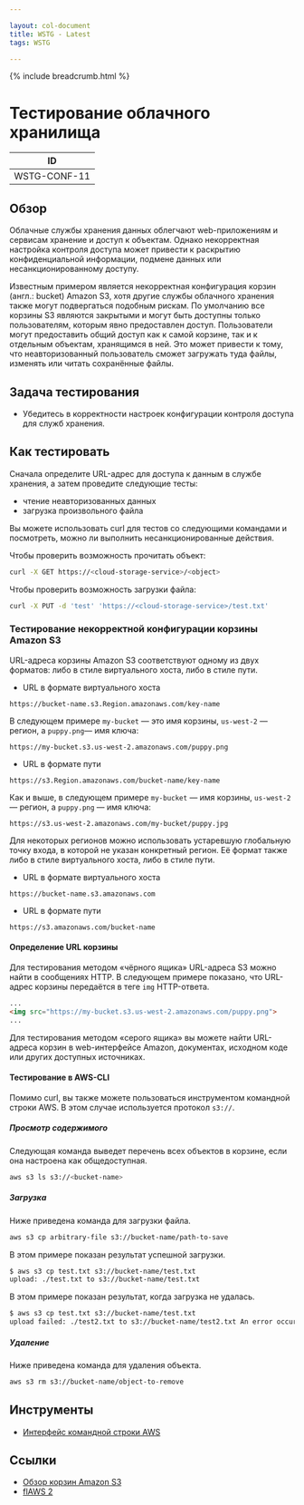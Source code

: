 ```yaml
---

layout: col-document
title: WSTG - Latest
tags: WSTG

---
```


{% include breadcrumb.html %}
# Тестирование облачного хранилища

|ID          |
|------------|
|WSTG-CONF-11|

## Обзор

Облачные службы хранения данных облегчают web-приложениям и сервисам хранение и доступ к объектам. Однако некорректная настройка контроля доступа может привести к раскрытию конфиденциальной информации, подмене данных или несанкционированному доступу.

Известным примером является некорректная конфигурация корзин (англ.: bucket) Amazon S3, хотя другие службы облачного хранения также могут подвергаться подобным рискам. По умолчанию все корзины S3 являются закрытыми и могут быть доступны только пользователям, которым явно предоставлен доступ. Пользователи могут предоставить общий доступ как к самой корзине, так и к отдельным объектам, хранящимся в ней. Это может привести к тому, что неавторизованный пользователь сможет загружать туда файлы, изменять или читать сохранённые файлы.

## Задача тестирования

- Убедитесь в корректности настроек конфигурации контроля доступа для служб хранения.

## Как тестировать

Сначала определите URL-адрес для доступа к данным в службе хранения, а затем проведите следующие тесты:

- чтение неавторизованных данных
- загрузка произвольного файла

Вы можете использовать curl для тестов со следующими командами и посмотреть, можно ли выполнить несанкционированные действия.

Чтобы проверить возможность прочитать объект:

```bash
curl -X GET https://<cloud-storage-service>/<object>
```

Чтобы проверить возможность загрузки файла:

```bash
curl -X PUT -d 'test' 'https://<cloud-storage-service>/test.txt'
```

### Тестирование некорректной конфигурации корзины Amazon S3

URL-адреса корзины Amazon S3 соответствуют одному из двух форматов: либо в стиле виртуального хоста, либо в стиле пути.

- URL в формате виртуального хоста

```text
https://bucket-name.s3.Region.amazonaws.com/key-name
```

В следующем примере `my-bucket` — это имя корзины, `us-west-2` — регион, а `puppy.png`— имя ключа:

```text
https://my-bucket.s3.us-west-2.amazonaws.com/puppy.png
```

- URL в формате пути

```text
https://s3.Region.amazonaws.com/bucket-name/key-name
```

Как и выше, в следующем примере `my-bucket` — имя корзины, `us-west-2` — регион, а `puppy.png` — имя ключа:

```text
https://s3.us-west-2.amazonaws.com/my-bucket/puppy.jpg
```

Для некоторых регионов можно использовать устаревшую глобальную точку входа, в которой не указан конкретный регион. Её формат также либо в стиле виртуального хоста, либо в стиле пути.

- URL в формате виртуального хоста

```text
https://bucket-name.s3.amazonaws.com
```

- URL в формате пути

```text
https://s3.amazonaws.com/bucket-name
```

#### Определение URL корзины

Для тестирования методом «чёрного ящика» URL-адреса S3 можно найти в сообщениях HTTP. В следующем примере показано, что URL-адрес корзины передаётся в теге `img` HTTP-ответа.

```html
...
<img src="https://my-bucket.s3.us-west-2.amazonaws.com/puppy.png">
...
```

Для тестирования методом «серого ящика» вы можете найти URL-адреса корзин в web-интерфейсе Amazon, документах, исходном коде или других доступных источниках.

#### Тестирование в AWS-CLI

Помимо curl, вы также можете пользоваться инструментом командной строки AWS. В этом случае используется протокол `s3://`.

##### Просмотр содержимого

Следующая команда выведет перечень всех объектов в корзине, если она настроена как общедоступная.

```bash
aws s3 ls s3://<bucket-name>
```

##### Загрузка

Ниже приведена команда для загрузки файла.

```bash
aws s3 cp arbitrary-file s3://bucket-name/path-to-save
```

В этом примере показан результат успешной загрузки.

```bash
$ aws s3 cp test.txt s3://bucket-name/test.txt
upload: ./test.txt to s3://bucket-name/test.txt
```

В этом примере показан результат, когда загрузка не удалась.

```bash
$ aws s3 cp test.txt s3://bucket-name/test.txt
upload failed: ./test2.txt to s3://bucket-name/test2.txt An error occurred (AccessDenied) when calling the PutObject operation: Access Denied
```

##### Удаление

Ниже приведена команда для удаления объекта.

```bash
aws s3 rm s3://bucket-name/object-to-remove
```

## Инструменты

- [Интерфейс командной строки AWS](https://aws.amazon.com/cli/)

## Ссылки

- [Обзор корзин Amazon S3](https://docs.aws.amazon.com/AmazonS3/latest/dev/UsingBucket.html)
- [flAWS 2](http://flaws2.cloud)
